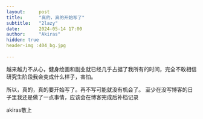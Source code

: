 ```yaml
---
layout:     post
title:      "真的，真的开始写了"
subtitle:   "2lazy"
date:       2024-05-14 17:00
author:     "Akiras"
hidden: true
header-img :404_bg.jpg
   
---
```


越来越力不从心，健身绘画和副业就已经几乎占据了我所有的时间，完全不敢相信研究生阶段我会变成什么样子，害怕。

所以，真的，真的要开始写了。再不写可能就没有机会了。
至少在没写博客的日子里我还是做了一点事情，应该会在博客完成后补档记录


akiras敬上